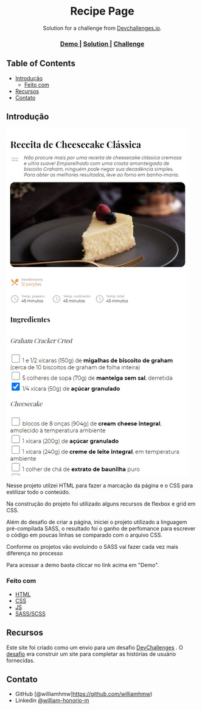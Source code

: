 <!-- Please update value in the {}  -->

<h1 align="center">Recipe Page</h1>

<div align="center">
   Solution for a challenge from  <a href="http://devchallenges.io" target="_blank">Devchallenges.io</a>.
</div>

<div align="center">
  <h3>
    <a href="https://williamhmw.github.io/recipe-page/">
      Demo
    </a>
    <span> | </span>
    <a href="https://github.com/williamhmw/recipe-page">
      Solution
    </a>
    <span> | </span>
    <a href="https://devchallenges.io/challenges/OEKdUZ6xs0h99C38XVht">
      Challenge
    </a>
  </h3>
</div>

<!-- TABLE OF CONTENTS -->

## Table of Contents

- [Introdução](#introdução)
  - [Feito com](#feito-com)
- [Recursos](#recursos)
- [Contato](#contact)

<!-- OVERVIEW -->

## Introdução

![screenshot](./img/screenshot.jpg)

Nesse projeto utilzei HTML para fazer a marcação da página e o CSS para estilizar todo o conteúdo.

Na construção do projeto foi utilizado alguns recursos de flexbox e grid em CSS.

Além do desafio de criar a página, iniciei o projeto utilizado a linguagem pré-compilada SASS, o resultado foi o ganho de perfomance para escrever o código em poucas linhas se comparado com o arquivo CSS.

Conforme os projetos vão evoluindo o SASS vai fazer cada vez mais diferença no processo

Para acessar a demo basta cliccar no link acima em "Demo".

### Feito com

<!-- This section should list any major frameworks that you built your project using. Here are a few examples.-->

- [HTML](https://developer.mozilla.org/en-US/docs/Web/HTML)
- [CSS](https://developer.mozilla.org/en-US/docs/Web/CSS)
- [JS](https://developer.mozilla.org/en-US/docs/Web/JavaScript)
- [SASS/SCSS](https://sass-lang.com/)


## Recursos

<!-- List the features of your application or follow the template. Don't share the figma file here :) -->

Este site foi criado como um envio para um desafio [DevChallenges](https://devchallenges.io/challenges) . O [desafio](https://devchallenges.io/challenges/OEKdUZ6xs0h99C38XVht) era construir um site para completar as histórias de usuário fornecidas.


## Contato

- GitHub [@williamhmw]https://github.com/williamhmw)
- Linkedin [@william-honorio-m](https://www.linkedin.com/in/william-honorio-m/)
